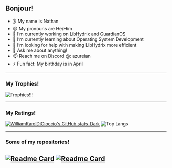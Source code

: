 ## Bonjour!

- 👂 My name is Nathan
- 😄 My pronouns are He/Him
- 🔭 I’m currently working on LibHydrix and GuardianOS
- 🌱 I’m currently learning about Operating System Development
- 🤔 I’m looking for help with making LibHydrix more efficient
- 💬 Ask me about anything!
- 📫 Reach me on Discord @: azureian
- ⚡ Fun fact: My birthday is in April

---

### My Trophies!
![Trophies!!!](https://github-profile-trophy.vercel.app/?username=AzureianGH&no-frame=false&margin-w=6&margin-h=4&no-frame=true&theme=radical)

---

### My Ratings!
[![WilliamKarolDiCioccio's GitHub stats-Dark](https://github-readme-stats.vercel.app/api?username=AzureianGH&show_icons=true&theme=synthwave)](https://github.com/AzureianGH)
![Top Langs](https://github-readme-stats.vercel.app/api/top-langs/?username=AzureianGH&theme=synthwave&layout=compact)

---

### Some of my repositories!
[![Readme Card](https://github-readme-stats.vercel.app/api/pin/?username=aquanite&repo=libhydrix&theme=synthwave)](https://github.com/aquanite/libhydrix)
[![Readme Card](https://github-readme-stats.vercel.app/api/pin/?username=azureiangh&repo=guardianos&theme=synthwave)](https://github.com/azureiangh/guardianos)
---

